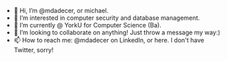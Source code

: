 - 👋 Hi, I’m @mdadecer, or michael.
- 👀 I’m interested in computer security and database management.
- 🌱 I’m currently @ YorkU for Computer Science (Ba).
- 💞️ I’m looking to collaborate on anything! Just throw a message my way:)
- 📫 How to reach me: @mdadecer on LinkedIn, or here. I don't have Twitter, sorry!


<!---
mdadecer/mdadecer is a ✨ special ✨ repository because its `README.md` (this file) appears on your GitHub profile.
You can click the Preview link to take a look at your changes.
--->
